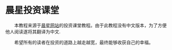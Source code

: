 # 晨星投资课堂
　　本教程来源于[晨星网站](http://www.morningstar.com/Cover/classroom.html)的投资课堂教程。由于此教程没有中文版本，为了方便他人阅读遂将其翻译为中文.

　　希望所有的读者在投资的道路上越走越宽，最终能够收获自己的幸福。
